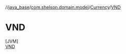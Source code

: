 //[java_base](../../../../index.md)/[com.shelson.domain.model](../../index.md)/[Currency](../index.md)/[VND](index.md)

# VND

[JVM]\
[VND](index.md)
